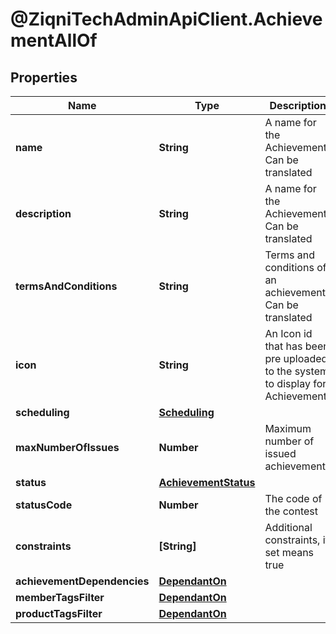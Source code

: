 # @ZiqniTechAdminApiClient.AchievementAllOf

## Properties

Name | Type | Description | Notes
------------ | ------------- | ------------- | -------------
**name** | **String** | A name for the Achievement. Can be translated | 
**description** | **String** | A name for the Achievement. Can be translated | [optional] 
**termsAndConditions** | **String** | Terms and conditions of an achievement. Can be translated | [optional] 
**icon** | **String** | An Icon id that has been pre uploaded to the system to display for Achievement | 
**scheduling** | [**Scheduling**](Scheduling.md) |  | [optional] 
**maxNumberOfIssues** | **Number** | Maximum number of issued achievements | [optional] 
**status** | [**AchievementStatus**](AchievementStatus.md) |  | [optional] 
**statusCode** | **Number** | The code of the contest | [optional] [readonly] 
**constraints** | **[String]** | Additional constraints, if set means true | 
**achievementDependencies** | [**DependantOn**](DependantOn.md) |  | [optional] 
**memberTagsFilter** | [**DependantOn**](DependantOn.md) |  | [optional] 
**productTagsFilter** | [**DependantOn**](DependantOn.md) |  | [optional] 


